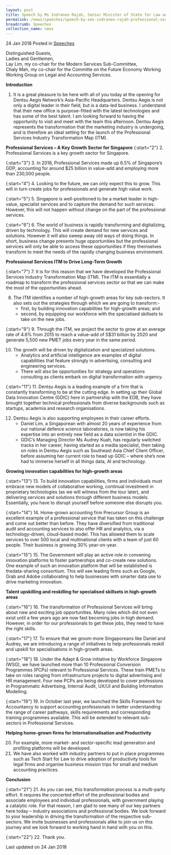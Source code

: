 ```yaml
---
layout: post
title: Speech by Ms Indranee Rajah, Senior Minister of State for Law and Finance, at the Launch of the Professional Service Industry Transformation Map & Opening of Dentsu Aegis Network's Asia Pacific Headquarters
permalink: /news/speeches/speech-by-sms-indranee-rajah-professional-services-industry-transformation-map
breadcrumb: Speeches
collection_name: news
---
```


24 Jan 2018 Posted in [Speeches](/news/speeches) 

Distinguished Guests,
<br> 
Ladies and Gentlemen, 
<br> 
Lay Lim, my co-chair for the Modern Services Sub-Committee,
<br> 
Chaly Mah, my co-chair for the Committe on the Future Economy Working Working Group on Legal and Accounting Services.

**Introduction**


1. It is a great pleasure to be here with all of you today at the opening for Dentsu Aegis Network’s Asia-Pacific Headquarters. Dentsu Aegis is not only a digital leader in their field, but is a data-led business. I understand that their new office is purpose-fitted with the latest technologies and has some of the best talent. I am looking forward to having the opportunity to visit and meet with the team this afternoon. Dentsu Aegis represents the transformation that the marketing industry is undergoing, and is therefore an ideal setting for the launch of the Professional Services Industry Transformation Map (ITM).

**Professional Services – A Key Growth Sector for Singapore**
{:start="2"}
2. Professional Services is a key growth sector for Singapore.
 
 
{:start="3"} 
3. In 2016, Professional Services made up 6.5% of Singapore’s GDP, accounting for around $25 billion in value-add and employing more than 230,000 people.
 
{:start="4"} 
4. Looking to the future, we can only expect this to grow.  This will in turn create jobs for professionals and generate high value work.

{:start="5"}
5. Singapore is well-positioned to be a market leader in high-value, specialist services and to capture the demand for such services.  However, this will not happen without change on the part of the professional services.
 
{:start="6"} 
6. The world of business is rapidly transforming and digitalizing, driven by technology.  This will create demand for new services and solutions.  However it will also sweep away old ways of doing things.  In short, business change presents huge opportunities but the professional services will only be able to access these opportunities if they themselves transform to meet the needs of the rapidly changing business environment.


**Professional Services ITM to Drive Long-Term Growth**

{:start="7"} 
7. It is for this reason that we have developed the Professional Services Industry Transformation Map (ITM). The ITM is essentially a roadmap to transform the professional services sector so that we can make the most of the opportunities ahead.

<ol start="8">
<li> The ITM identifies a number of high-growth areas for key sub-sectors.  It also sets out the strategies through which we are going to transform:-

<ul>
<li>first, by building innovation capabilities for high-growth areas; and</li>
<li>second, by equipping our workforce with the specialised skillsets to take on the new jobs.</li>
</ul>

</li>
</ol>

{:start="9"}
9. Through the ITM, we project the sector to grow at an average rate of 4.6% from 2015 to reach a value-add of S$31 billion by 2020 and generate 5,500 new PMET jobs every year in the same period. 


<ol start="10">
<li>The growth will be driven by digitalization and specialized solutions.
<ul>
<li>
Analytics and artificial intelligence are examples of digital capabilities that feature strongly in advertising, consulting and engineering services.
</li>
<li>There will also be opportunities for strategy and operations consulting as clients embark on digital transformation with urgency.</li>
</ul>


</li>
</ol>

{:start="11"}
11. Dentsu Aegis is a leading example of a firm that is constantly transforming to be at the cutting edge. In setting up their Global Data Innovation Centre (GDIC) here in partnership with the EDB, they have brought together technical professionals from diverse backgrounds such as startups, academia and research organisations.


<ol start="12">
<li>     Dentsu Aegis is also supporting employees in their career efforts.

<ul>

<li>Daniel Lim, a Singaporean with almost 20 years of experience from our national defence science laboratories, is now taking his expertise into an entirely new field as a data scientist in the GDIC.</li>
 
<li>GDIC’s Managing Director Ms Audrey Kuah, has regularly switched tracks in her career, having started as a media specialist, then taking on roles in Dentsu Aegis such as Southeast Asia Chief Client Officer, before assuming her current role to head up GDIC – where she’s now had to immerse herself in all things data, AI and technology.</li>

</ul>

</li>
</ol>


**Growing innovation capabilities for high-growth areas**

{:start="13"}
13. To build innovation capabilities, firms and individuals must embrace new models of collaborative working, continual investment in proprietary technologies (as we will witness from the tour later), and delivering services and solutions through different business models. Essentially, you have to disrupt yourself before someone else disrupts you.

{:start="14"}
14. Home-grown accounting firm Precursor Group is an excellent example of a professional service that has taken on this challenge and come out better than before.  They have diversified from traditional audit and accounting services to also offer HR and analytics, via a technology-driven, cloud-based model.  This has allowed them to scale services to over 500 local and multinational clients with a team of just 60 people. Their business is growing 30% year-on-year.
 
{:start="15"} 
15. The Government will play an active role in convening innovation platforms to foster partnerships and co-create new solutions. One example of such an innovation platform that will be established is thedata-sharing consortium. This will see leading firms such as Google, Grab and Adobe collaborating to help businesses with smarter data use to drive marketing innovation.

**Talent upskilling and reskilling for specialised skillsets in high-growth areas**

{:start="16"}
16. The transformation of Professional Services will bring about new and exciting job opportunities. Many roles which did not even exist until a few years ago are now fast becoming jobs in high demand.  However, in order for our professionals to get these jobs, they need to have the right skills.
 
{:start="17"} 
17. To ensure that we groom more Singaporeans like Daniel and Audrey, we are introducing a range of initiatives to help professionals reskill and upskill for specialisations in high-growth areas. 
 
{:start="18"} 
18. Under the Adapt & Grow initiative by Workforce Singapore (WSG), we have launched more than 10 Professional Conversion Programmes (PCPs) relevant to Professional Services. These train PMETs to take on roles ranging from infrastructure projects to digital advertising and HR management. Four new PCPs are being developed to cover professions in Programmatic Advertising, Internal Audit, UX/UI and Building Information Modelling.
 
{:start="19"} 
19. In October last year, we launched the Skills Framework for Accountancy to support accounting professionals in better understanding the range of career pathways, skills requirements and corresponding training programmes available. This will be extended to relevant sub-sectors in Professional Services. 


**Helping home-grown firms for Internationalisation and Productivity**
 
<ol start="20">
<li>
For example, more market- and sector-specific lead generation and profiling platforms will be developed.</li>
<li>We have also worked with industry partners to put in place programmes such as Tech Start for Law to drive adoption of productivity tools for legal firms and organise business mission trips for small and medium accounting practices.</li>
</ol>

**Conclusion**

{:start="21"}
21. As you can see, this transformation process is a multi-party effort.  It requires the concerted effort of the professional bodies and associate employees and individual professionals, with government playing a catalytic role.  For that reason, I am glad to see many of our key partners here today – industry associations and professional bodies. We look forward to your leadership in driving the transformation of the respective sub-sectors.  We invite businesses and professionals alike to join us on this journey and we look forward to working hand in hand with you on this.

{:start="22"}
22. Thank you.

<p class="right-side-updated">Last updated on 24 Jan 2018</p> 
